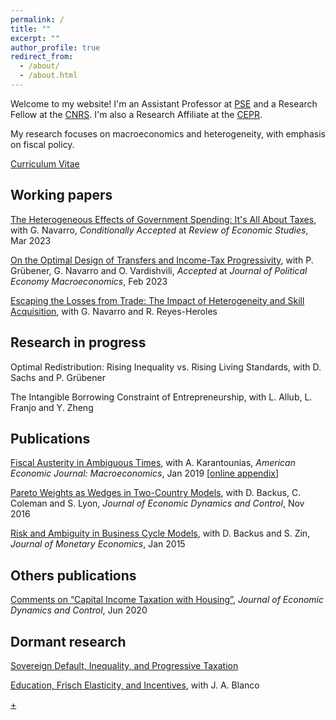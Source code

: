 ```yaml
---
permalink: /
title: ""
excerpt: ""
author_profile: true
redirect_from: 
  - /about/
  - /about.html
---
```


Welcome to my website! I'm an Assistant Professor at [PSE](https://www.parisschoolofeconomics.eu/en/) and a Research Fellow at the [CNRS](https://cnrs.fr/en/). I'm also a Research Affiliate at the [CEPR](https://cepr.org/). 

My research focuses on macroeconomics and heterogeneity, with emphasis on fiscal policy.

[Curriculum Vitae](/files/CV_AxelleFerriere.pdf)


## Working papers

[The Heterogeneous Effects of Government Spending: It's All About Taxes](/files/HEFP_FN_20220215.pdf), with G. Navarro, _Conditionally Accepted_ at _Review of Economic Studies_, Mar 2023

[On the Optimal Design of Transfers and Income-Tax Progressivity](/files/FGNV_Draft_2022.10.pdf), with P. Grübener, G. Navarro and O. Vardishvili, _Accepted_ at _Journal of Political Economy Macroeconomics_, Feb 2023

[Escaping the Losses from Trade: The Impact of Heterogeneity and Skill Acquisition](/files/FNaRH_202110.pdf), with G. Navarro and R. Reyes-Heroles


## Research in progress

Optimal Redistribution: Rising Inequality vs. Rising Living Standards, with D. Sachs and P. Grübener

The Intangible Borrowing Constraint of Entrepreneurship, with L. Allub, L. Franjo and Y. Zheng


## Publications

[Fiscal Austerity in Ambiguous Times](https://www.aeaweb.org/articles?id=10.1257/mac.20160085), with A. Karantounias, _American Economic Journal: Macroeconomics_, Jan 2019 [[online appendix](/files/fiscal_austerity_online.pdf)]

[Pareto Weights as Wedges in Two-Country Models](https://www.sciencedirect.com/science/article/abs/pii/S0165188916300501), with D. Backus, C. Coleman and S. Lyon, _Journal of Economic Dynamics and Control_, Nov 2016

[Risk and Ambiguity in Business Cycle Models](https://www.sciencedirect.com/science/article/pii/S0304393214001810), with D. Backus and S. Zin, _Journal of Monetary Economics_, Jan 2015


## Others publications

[Comments on “Capital Income Taxation with Housing”](https://www.sciencedirect.com/science/article/abs/pii/S0165188920300531), _Journal of Economic Dynamics and Control_, Jun 2020


## Dormant research

[Sovereign Default, Inequality, and Progressive Taxation](/files/Ferriere_default_2015.pdf)

[Education, Frisch Elasticity, and Incentives](/files/BlancoFerriere_201312.pdf), with J. A. Blanco


[+](https://us02web.zoom.us/j/5427972694)
